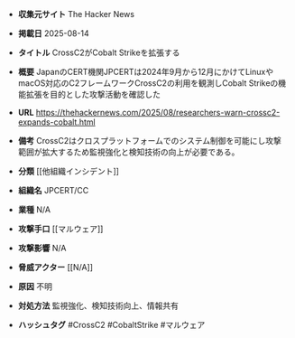 - **収集元サイト**
The Hacker News

- **掲載日**
2025-08-14

- **タイトル**
CrossC2がCobalt Strikeを拡張する

- **概要**
JapanのCERT機関JPCERTは2024年9月から12月にかけてLinuxやmacOS対応のC2フレームワークCrossC2の利用を観測しCobalt Strikeの機能拡張を目的とした攻撃活動を確認した

- **URL**
https://thehackernews.com/2025/08/researchers-warn-crossc2-expands-cobalt.html

- **備考**
CrossC2はクロスプラットフォームでのシステム制御を可能にし攻撃範囲が拡大するため監視強化と検知技術の向上が必要である。

- **分類**
[[他組織インシデント]]

- **組織名**
JPCERT/CC

- **業種**
N/A

- **攻撃手口**
[[マルウェア]]

- **攻撃影響**
N/A

- **脅威アクター**
[[N/A]]

- **原因**
不明

- **対処方法**
監視強化、検知技術向上、情報共有

- **ハッシュタグ**
#CrossC2 #CobaltStrike #マルウェア
